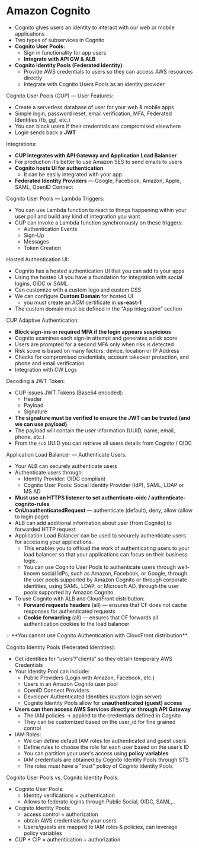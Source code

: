 # Amazon Cognito

- Cognito gIves users an identity to interact with our web or mobile applications
- Two types of subservices in Cognito
- **Cognito User Pools:**
    - Sign in functionality for app users
    - **Integrate with API GW & ALB**
- **Cognito Identity Pools (Federated Identity)**:
    - Provide AWS credentials to users so they can access AWS resources directly
    - Integrate with Cognito Users Pools as an identity provider
    

Cognito User Pools (CUP) — User Features:

- Create a serverless database of user for your web & mobile apps
- Simple login, password reset, email verification, MFA, Federated Identities (fb, ggl, etc.)
- You can block users if their credentials are compromised elsewhere
- Login sends back a ****JWT****

Integrations:

- **CUP integrates with API Gateway and Application Load Balancer**
- For production it’s better to use Amazon SES to send emails to users
- **Cognito hosts UI for authentication**
    - It can be easily integrated with your app
- **Federated Identity Providers** — Google, Facebook, Amazon, Apple, SAML, OpenID Connect

Cognito User Pools — Lambda Triggers:

- You can use Lambda function to react to things happening within your user poll and build any kind of integration you want
- CUP can invoke a Lambda function synchronously on these triggers:
    - Authentication Events
    - Sign-Up
    - Messages
    - Token Creation

Hosted Authentication UI:

- Cognito has a hosted authentication UI that you can add to your apps
- Using the hosted UI you have a foundation for integration with social logins, OIDC or SAML
- Can customize with a custom logo and custom CSS
- We can configure **Custom Domain** for hosted UI
    - you must create an ACM certificate in ************us-east-1************
- The custom domain must be defined in the “App integration” section

CUP Adaptive Authentication:

- **Block sign-ins or required MFA if the login appears suspicious**
- Cognito examines each sign-in attempt and generates a risk score
- Users are prompted for a second MFA only when risk is detected
- Risk score is based on many factors: device, location or IP Address
- Checks for compromised credentials, account takeover protection, and phone and email verification
- Integration with CW Logs

Decoding a JWT Token:

- CUP issues JWT Tokens (Base64 encoded):
    - Header
    - Payload
    - Signature
- **The signature must be verified to ensure the JWT can be trusted (and we can use payload)**
- The payload will contain the user information (UUID, name, email, phone, etc.)
- From the `sub` UUID you can retrieve all users details from Cognito / OIDC

Application Load Balancer — Authenticate Users:

- Your ALB can securely authenticate users
- Authenticate users through:
    - Identity Provider: OIDC compliant
    - Cognito User Pools: Social Identity Provider (IdP), SAML, LDAP or MS AD
- **Must use an HTTPS listener to set authenticate-oidc / authenticate-cognito-rules**
- **OnUnauthenticatedRequest** — authenticate (default), deny, allow (allow to login page)
- ALB can add additional information about user (from Cognito) to forwarded HTTP request
- Application Load Balancer can be used to securely authenticate users for accessing your applications.
    - This enables you to offload the work of authenticating users to your load balancer so that your applications can focus on their business logic.
    - You can use Cognito User Pools to authenticate users through well-known social IdPs, such as Amazon, Facebook, or Google, through the user pools supported by Amazon Cognito or through corporate identities, using SAML, LDAP, or Microsoft AD, through the user pools supported by Amazon Cognito.
- To use Cognito with ALB and CloudFront distribution:
    - **Forward requests headers** (all) — ensures that CF does not cache responses for authenticated requests
    - **Cookie forwarding** (all) — ensures that CF forwards all authentication cookies to the load balancer

<aside>
💡 **You cannot use Cognito Authentication with CloudFront distribution**.

</aside>

Cognito Identity Pools (Federated Identities):

- Get identities for “users”/”clients” so they obtain temporary AWS Credentials
- Your Identity Pool can include:
    - Public Providers (Login with Amazon, Facebook, etc.)
    - Users in an Amazon Cognito user pool
    - OpenID Connect Providers
    - Developer Authenticated Identities (custom login server)
    - Cognito Identity Pools allow for ******************unauthenticated (guest) access******************
- **********************************************Users can then access AWS Services directly or through API Gateway**********************************************
    - The IAM policies → applied to the credentials defined in Cognito
    - They can be customized based on the user_id for fine grained control
- IAM Roles:
    - We can define default IAM roles for authenticated and guest users
    - Define rules to choose the role for each user based on the user’s ID
    - You can partition your user’s access using ********************************policy variables********************************
    - IAM credentials are obtained by Cognito Identity Pools through STS
    - The roles must have a ”trust” policy of Cognito Identity Pools

Cognito User Pools vs. Cognito Identity Pools:

- Cognito User Pools:
    - Identity verifications = authentication
    - Allows to federate logins through Public Social, OIDC, SAML,..
- Cognito Identity Pools:
    - access control = authorization
    - obtain AWS credentials for your users
    - Users/guests are mapped to IAM roles & policies, can leverage policy variables
- CUP + CIP = authentication + authorization